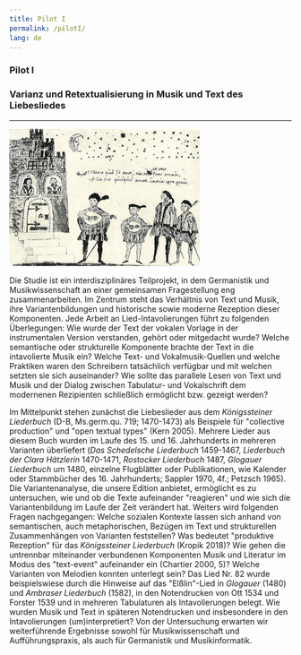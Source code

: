 ```yaml
---
title: Pilot I
permalink: /pilotI/
lang: de
---
```


### Pilot I
### Varianz und Retextualisierung in Musik und Text des Liebesliedes
___
![](/assets/img/Hofieren_Dohna.png "Federzeichnung aus dem verschollenen Stammbuch des Burggrafen Achatius zu Dohna, um 1550 (Bildzitat nach: Walter Salmen Musikleben im 16. Jahrhundert (Musikgeschichte in Bildern III/9), Leipzig 1976, S. 146")

Die Studie ist ein interdisziplinäres Teilprojekt, in dem Germanistik und Musikwissenschaft an einer gemeinsamen  Fragestellung eng zusammenarbeiten. Im Zentrum steht das Verhältnis von Text und Musik, ihre Variantenbildungen und historische sowie moderne Rezeption dieser Komponenten. Jede Arbeit an Lied-Intavolierungen führt zu folgenden Überlegungen: Wie wurde der Text der vokalen Vorlage in der instrumentalen Version verstanden, gehört oder mitgedacht wurde? Welche semantische oder strukturelle Komponente brachte der Text in die intavolierte Musik ein? Welche Text- und Vokalmusik-Quellen und welche Praktiken waren den Schreibern tatsächlich verfügbar und mit welchen setzten sie sich auseinander? Wie sollte das parallele Lesen von Text und Musik und der Dialog zwischen Tabulatur- und Vokalschrift dem modernenen Rezipienten schließlich ermöglicht bzw. gezeigt werden? 

Im Mittelpunkt stehen zunächst die Liebeslieder aus dem _Königssteiner Liederbuch_ (D-B, Ms.germ.qu.
719; 1470-1473) als Beispiele für "collective production" und "open textual types" (Kern 2005). Mehrere
Lieder aus diesem Buch wurden im Laufe des 15. und 16. Jahrhunderts in mehreren Varianten überliefert (_Das Schedelsche Liederbuch_ 1459-1467, _Liederbuch der Clara Hätzlerin_ 1470-1471,
_Rostocker Liederbuch_ 1487, _Glogauer Liederbuch_ um 1480, einzelne Flugblätter oder
Publikationen, wie Kalender oder Stammbücher des 16. Jahrhunderts; Sappler 1970,
4f.; Petzsch 1965). Die Variantenanalyse, die unsere Edition anbietet, ermöglicht es zu untersuchen, wie
und ob die Texte aufeinander "reagieren" und wie sich die Variantenbildung im Laufe der Zeit verändert hat.
Weiters wird folgenden Fragen nachgegangen: Welche sozialen Kontexte lassen sich anhand von semantischen,
auch metaphorischen, Bezügen im Text und strukturellen Zusammenhängen von Varianten feststellen? Was bedeutet "produktive Rezeption" für das _Königssteiner Liederbuch_ (Kropik 2018)? Wie gehen die untrennbar miteinander verbundenen Komponenten Musik und Literatur im Modus des "text-event" aufeinander ein (Chartier 2000, 5)? Welche Varianten von Melodien konnten unterlegt sein? Das Lied Nr.
82 wurde beispielswiese durch die Hinweise auf das "Elßlin"-Lied in _Glogauer_ (1480) und _Ambraser
Liederbuch_ (1582), in den Notendrucken von Ott 1534 und Forster 1539 und in mehreren Tabulaturen als
Intavolierungen belegt. Wie wurden Musik und Text in späteren Notendrucken und insbesondere in den Intavolierungen (um)interpretiert? Von der Untersuchung erwarten wir weiterführende Ergebnisse sowohl für Musikwissenschaft und Aufführungspraxis, als auch für Germanistik und Musikinformatik. 

